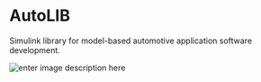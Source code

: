 # AutoLIB
Simulink library for model-based automotive application software development.

![enter image description here](https://i.imgur.com/0PxPWPW.png)
